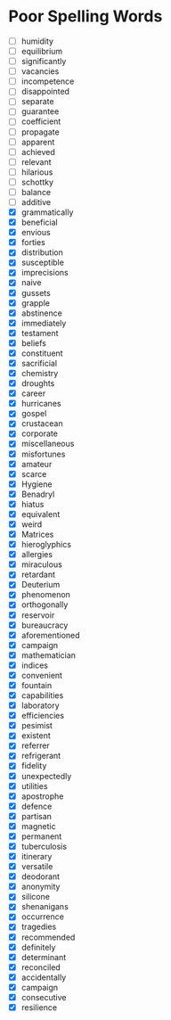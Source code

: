 # Poor Spelling Words

- [ ] humidity
- [ ] equilibrium
- [ ] significantly
- [ ] vacancies
- [ ] incompetence
- [ ] disappointed
- [ ] separate
- [ ] guarantee
- [ ] coefficient
- [ ] propagate
- [ ] apparent
- [ ] achieved
- [ ] relevant
- [ ] hilarious
- [ ] schottky
- [ ] balance
- [ ] additive
- [x] grammatically
- [x] beneficial
- [x] envious
- [x] forties
- [x] distribution
- [x] susceptible
- [x] imprecisions
- [x] naive
- [x] gussets
- [x] grapple
- [x] abstinence
- [x] immediately
- [x] testament
- [x] beliefs
- [x] constituent
- [x] sacrificial
- [x] chemistry
- [x] droughts
- [x] career
- [x] hurricanes
- [x] gospel
- [x] crustacean
- [x] corporate
- [x] miscellaneous
- [x] misfortunes
- [x] amateur
- [x] scarce
- [x] Hygiene
- [x] Benadryl
- [x] hiatus
- [x] equivalent
- [x] weird
- [x] Matrices
- [x] hieroglyphics
- [x] allergies
- [x] miraculous
- [x] retardant
- [x] Deuterium
- [x] phenomenon
- [x] orthogonally
- [x] reservoir
- [x] bureaucracy
- [x] aforementioned
- [x] campaign
- [x] mathematician
- [x] indices
- [x] convenient
- [x] fountain
- [x] capabilities
- [x] laboratory
- [x] efficiencies
- [x] pesimist 
- [x] existent
- [x] referrer
- [x] refrigerant
- [x] fidelity
- [x] unexpectedly
- [x] utilities
- [x] apostrophe
- [x] defence
- [x] partisan
- [x] magnetic
- [x] permanent  
- [x] tuberculosis
- [x] itinerary
- [x] versatile
- [x] deodorant
- [x] anonymity
- [x] silicone
- [x] shenanigans
- [x] occurrence
- [x] tragedies
- [x] recommended
- [x] definitely
- [x] determinant
- [x] reconciled
- [x] accidentally
- [x] campaign
- [x] consecutive
- [x] resilience
